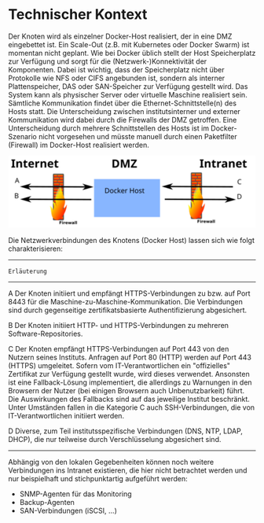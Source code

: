 # Technischer Kontext
Der Knoten wird als einzelner Docker-Host realisiert, der in eine DMZ eingebettet ist. Ein Scale-Out (z.B. mit Kubernetes oder Docker Swarm) ist momentan nicht geplant. Wie bei Docker üblich stellt der Host Speicherplatz zur Verfügung und sorgt für die (Netzwerk-)Konnektivität der Komponenten. Dabei ist wichtig, dass der Speicherplatz nicht über Protokolle wie NFS oder CIFS angebunden ist, sondern als interner Plattenspeicher, DAS oder SAN-Speicher zur Verfügung gestellt wird. Das System kann als physischer Server oder virtuelle Maschine realisiert sein. Sämtliche Kommunikation findet über die Ethernet-Schnittstelle(n) des Hosts statt. Die Unterscheidung zwischen institutsinterner und externer Kommunikation wird dabei durch die Firewalls der DMZ getroffen. Eine Unterscheidung durch mehrere Schnittstellen des Hosts ist im Docker-Szenario nicht vorgesehen und müsste manuell durch einen Paketfilter (Firewall) im Docker-Host realisiert werden.

![DMZ-Networking](img/DMZ-Networking.svg "DMZ: network traffic")

Die Netzwerkverbindungen des Knotens (Docker Host) lassen sich wie folgt charakterisieren:

--- --------------------------------------------------------------------------
    Erläuterung
--- --------------------------------------------------------------------------
 A  Der Knoten initiiert und empfängt HTTPS-Verbindungen zu bzw. auf 
    Port 8443 für die Maschine-zu-Maschine-Kommunikation. Die Verbindungen 
    sind durch gegenseitige zertifikatsbasierte Authentifizierung abgesichert.

 B  Der Knoten initiiert HTTP- und HTTPS-Verbindungen zu mehreren 
    Software-Repositories.


 C  Der Knoten empfängt HTTPS-Verbindungen auf Port 443 von den Nutzern seines 
    Instituts. Anfragen auf Port 80 (HTTP) werden auf Port 443 (HTTPS) 
    umgeleitet.  Sofern vom IT-Verantwortlichen ein "offizielles" Zertifikat 
    zur Verfügung gestellt wurde, wird dieses verwendet. Ansonsten ist eine 
    Fallback-Lösung implementiert, die allerdings zu Warnungen in den 
    Browsern der Nutzer (bei einigen Browsern auch Unbenutzbarkeit) führt. 
    Die Auswirkungen des Fallbacks sind auf das jeweilige Institut 
    beschränkt.
    Unter Umständen fallen in die Kategorie C auch SSH-Verbindungen, die 
    von IT-Verantwortlichen initiiert werden.
          

 D  Diverse, zum Teil institutsspezifische Verbindungen (DNS, NTP, 
    LDAP, DHCP), die nur teilweise durch Verschlüsselung abgesichert sind.
--- --------------------------------------------------------------------------

Abhängig von den lokalen Gegebenheiten können noch weitere Verbindungen ins Intranet existieren, die hier nicht betrachtet werden und nur beispielhaft und stichpunktartig aufgeführt werden:

* SNMP-Agenten für das Monitoring
* Backup-Agenten
* SAN-Verbindungen (iSCSI, ...)

